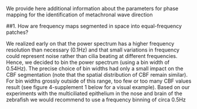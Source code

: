 We provide here additional information about the parameters for phase mapping for the identification of metachronal wave direction

##1. How are frequency maps segmented in space into equal-frequency patches? 

We realized early on that the power spectrum has a higher frequency resolution than necessary (0.1Hz) and that small variations in frequency could represent noise rather than cilia beating at different frequencies. Hence, we decided to bin the power spectrum (using a bin width of 0.54Hz). 
The precise choice of bin widths had only a small impact on the CBF segmentation (note that the spatial distribution of CBF remain similar). For bin widths grossly outside of this range, too few or too many CBF values result (see figure 4-supplement 1 below for a visual example). 
Based on our experiments with the multiciliated epithelium in the nose and brain of the zebrafish we would recommend to use a frequency binning of circa 0.5Hz


